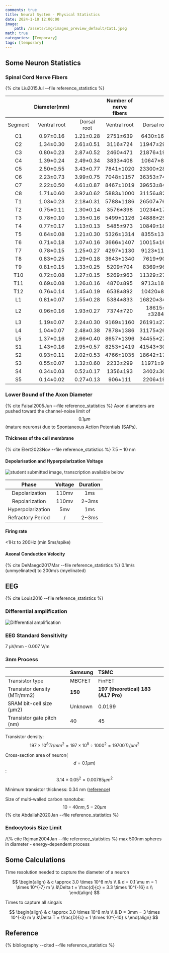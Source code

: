 ```yaml
---
comments: true
title: Neural System - Physical Statistics
date: 2024-1-10 12:00:00
image:
    path: /assets/img/images_preview_default/Cat1.jpeg
math: true
categories: [Temporary]
tags: [temporary]
---
```


## Some Neuron Statistics

### Spinal Cord Nerve Fibers

{% cite Liu2015Jul --file reference_statistics %}

|         | Diameter(mm) |             | Number of nerve fibers |             |
| :-----: | :----------: | :---------: | :--------------------: | :---------: |
| Segment | Ventral root | Dorsal root |      Ventral root      | Dorsal root |
|   C1    |  0.97±0.16   |  1.21±0.28  |        2751±639        |  6430±1606  |
|   C2    |  1.34±0.30   |  2.61±0.51  |        3116±724        | 11947±2977  |
|   C3    |  0.80±0.23   |  2.87±0.52  |        2460±471        | 21876±1916  |
|   C4    |  1.39±0.24   |  2.49±0.34  |        3833±408        |  10647±887  |
|   C5    |  2.50±0.55   |  3.43±0.77  |       7841±1020        | 23300±2856  |
|   C6    |  2.23±0.73   |  3.99±0.75  |       7048±1157        | 36353±7451  |
|   C7    |  2.22±0.50   |  4.61±0.87  |       8467±1019        | 39653±8458  |
|   C8    |  1.71±0.60   |  3.92±0.62  |       5883±1000        | 31156±8273  |
|   T1    |  1.03±0.23   |  2.18±0.31  |       5788±1186        | 26507±7617  |
|   T2    |  0.75±0.11   |  1.30±0.14  |        3576±398        | 10234±1728  |
|   T3    |  0.78±0.10   |  1.35±0.16  |       5499±1126        | 14888±2514  |
|   T4    |  0.77±0.17   |  1.13±0.13  |        5485±973        | 10849±1832  |
|   T5    |  0.64±0.08   |  1.21±0.30  |       5326±1314        |  8355±1390  |
|   T6    |  0.71±0.18   |  1.07±0.16  |       3666±1407        | 10015±1666  |
|   T7    |  0.78±0.15   |  1.25±0.27  |       4297±1130        |  9123±1178  |
|   T8    |  0.83±0.25   |  1.29±0.18  |       3643±1340        |  7619±903   |
|   T9    |  0.81±0.15   |  1.33±0.25  |        5209±704        |  8369±967   |
|   T10   |  0.72±0.08   |  1.27±0.15  |        5269±963        | 11329±2724  |
|   T11   |  0.69±0.08   |  1.26±0.16  |        4870±895        |  9713±1824  |
|   T12   |  0.76±0.14   |  1.45±0.19  |        6538±892        |  10420±802  |
|   L1    |  0.81±0.07   |  1.55±0.28  |        5384±833        | 16820±3456  |
|   L2    |  0.96±0.16   |  1.93±0.27  |        7374±720        | 18615±±3284 |
|   L3    |  1.19±0.07   |  2.24±0.30  |       9169±1160        | 26191±2772  |
|   L4    |  1.04±0.07   |  2.48±0.38  |       7878±1386        | 31175±2686  |
|   L5    |  1.37±0.16   |  2.66±0.40  |       8657±1396        | 34455±2740  |
|   S1    |  1.43±0.16   |  2.95±0.57  |       8253±1419        | 41543±3036  |
|   S2    |  0.93±0.11   |  2.02±0.53  |       4766±1035        | 18642±1716  |
|   S3    |  0.55±0.07   |  1.32±0.60  |        2233±299        |  11971±964  |
|   S4    |  0.34±0.03   |  0.52±0.17  |        1356±193        |  3402±304   |
|   S5    |  0.14±0.02   |  0.27±0.13  |        906±111         |  2206±197   |

### Lower Bound of the Axon Diameter

{% cite Faisal2005Jun --file reference_statistics %} Axon diameters are pushed toward the channel-noise limit of $$ 0.1 \mu m $$ (mature neurons) due to Spontaneous Action Potentials (SAPs).

#### Thickness of the cell membrane 

{% cite Elert2023Nov --file reference_statistics %} 7.5 ~ 10 nm

#### Depolarisation and Hyperpolarization Voltage

![student submitted image, transcription available below](https://media.cheggcdn.com/media/23d/23df78fc-a854-4027-a1f1-3ebff49ff7e0/phphko3eU)

|       Phase       | Voltage | Duration |
| :---------------: | :-----: | :------: |
|  Depolarization   |  110mv  |   1ms    |
|  Repolarization   |  110mv  |  2~3ms   |
| Hyperpolarization |   5mv   |   1ms    |
| Refractory Period |    /    |  2~3ms   |

#### Firing rate

<1Hz to 200Hz (min 5ms/spike)

#### Axonal Conduction Velocity 

{% cite DeMaegd2017Mar --file reference_statistics %} 0.1m/s (unmyelinated) to 200m/s (myelinated)

## EEG 

{% cite Louis2016 --file reference_statistics %}

### Differential amplification

![Differential amplification](https://www.ncbi.nlm.nih.gov/books/NBK390346/bin/f02.jpg)

### EEG Standard Sensitivity

7 µV/mm - 0.007 V/m

### 3nm Process

|                              | Samsung | TSMC                                    |
| :--------------------------- | :------ | :-------------------------------------- |
| Transistor type              | MBCFET  | FinFET                                  |
| Transistor density (MTr/mm2) | **150** | **197 (theoretical)** **183 (A17 Pro)** |
| SRAM bit-cell size (μm2)     | Unknown | 0.0199                                  |
| Transistor gate pitch (nm)   | 40      | 45                                      |

Transistor density: $$ 197\times 10^8 Tr/mm^2 = 197 \times 10^8 \div 1000^2 = 19700 Tr/{\mu m}^2$$ 

Cross-section area of neuron($$d=0.1 \mu m)$$:  $$ 3.14 \times 0.05^2 = 0.00785 {\mu m}^2 $$

Minimum transistor thickness: 0.34 nm ([reference](https://spectrum.ieee.org/smallest-transistor-one-carbon-atom))

Size of multi-walled carbon nanotube: $$ 10-40nm, 5-20 \mu m $$ {% cite Abdallah2020Jan --file reference_statistics %}

### Endocytosis Size Limit

/{% cite Rejman2004Jan --file reference_statistics %} max 500nm spheres in diameter - energy-dependent process

## Some Calculations

Time resolution needed to capture the diameter of a neuron

$$
\begin{align}
	& c \approx 3.0 \times 10^8 m/s \\
	& d = 0.1 \mu m = 1 \times 10^{-7} m \\
	&\Delta t = \frac{d}{c} = 3.3 \times 10^{-16} s \\
\end{align}
$$

Times to capture all singals

$$
\begin{align}
	& c \approx 3.0 \times 10^8 m/s \\
	& D = 3mm = 3 \times 10^{-3} m \\
	&\Delta T = \frac{D}{c} = 1 \times 10^{-10} s
\end{align}
$$





## Reference

{% bibliography --cited --file reference_statistics %}